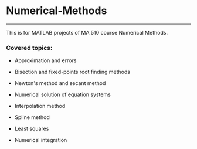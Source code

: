 # Numerical-Methods

---

This is for MATLAB projects of MA 510 course Numerical Methods.

### Covered topics:

* Approximation and errors

* Bisection and fixed-points root finding methods

* Newton's method and secant method

* Numerical solution of equation systems

* Interpolation method

* Spline method

* Least squares

* Numerical integration
